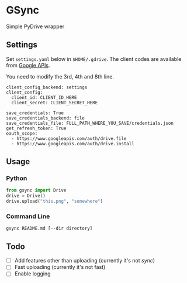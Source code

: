 # GSync

Simple PyDrive wrapper

## Settings

Set `settings.yaml` below in `$HOME/.gdrive`. The client codes are available from [Google APIs](https://console.developers.google.com/apis/).

You need to modify the 3rd, 4th and 8th line.

```
client_config_backend: settings
client_config:
  client_id: CLIENT_ID_HERE
  client_secret: CLIENT_SECRET_HERE

save_credentials: True
save_credentials_backend: file
save_credentials_file: FULL_PATH_WHERE_YOU_SAVE/credentials.json
get_refresh_token: True
oauth_scope:
  - https://www.googleapis.com/auth/drive.file
  - https://www.googleapis.com/auth/drive.install
```

## Usage

### Python

```python
from gsync import Drive
drive = Drive()
drive.upload("this.png", "somewhere")
```

### Command Line

```shell
gsync README.md [--dir directory]
```

## Todo

- [ ] Add features other than uploading (currently it's not *sync*)
- [ ] Fast uploading (currently it's not fast)
- [ ] Enable logging
